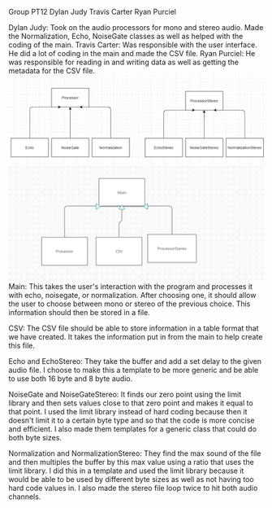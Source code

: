 Group PT12
Dylan Judy
Travis Carter
Ryan Purciel 

Dylan Judy: Took on the audio processors for mono and stereo audio. Made the Normalization, Echo, NoiseGate classes as well as helped with the coding of the main. 
Travis Carter: Was responsible with the user interface. He did a lot of coding in the main and made the CSV file. 
Ryan Purciel: He was responsible for reading in and writing data as well as getting the metadata for the CSV file. 
![](images/DylanUml.png)
![](images/TravisUml.png)
Main: This takes the user's interaction with the program and processes it with echo, noisegate, or normalization. After choosing one, it should allow the user to choose between mono or stereo of the previous choice. This information should then be stored in a file.

CSV: The CSV file should be able to store information in a table format that we have created. It takes the information put in from the main to help create this file.

Echo and EchoStereo: They take the buffer and add a set delay to the given audio file. I choose to make this a template to be more generic and be able to use both 16 byte and 8 byte audio. 

NoiseGate and NoiseGateStereo: It finds our zero point using the limit library and then sets values close to that zero point and makes it equal to that point. I used the limit library instead of hard coding because then it doesn't limit it to a certain byte type and so that the code is more concise and efficient. I also made them templates for a generic class that could do both byte sizes.

Normalization and NormalizationStereo: They find the max sound of the file and then multiples the buffer by this max value using a ratio that uses the limit library. I did this in a template and used the limit library because it would be able to be used by different byte sizes as well as not having too hard code values in. I also made the stereo file loop twice to hit both audio channels. 
